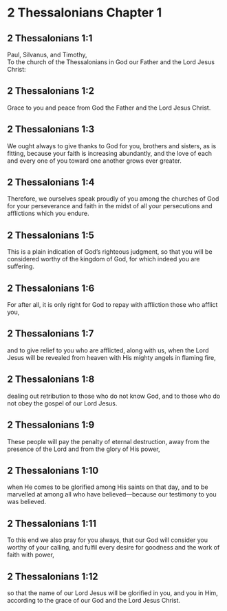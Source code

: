 # 2 Thessalonians Chapter 1

## 2 Thessalonians 1:1

Paul, Silvanus, and Timothy,  
To the church of the Thessalonians in God our Father and the Lord Jesus Christ:

## 2 Thessalonians 1:2

Grace to you and peace from God the Father and the Lord Jesus Christ.

## 2 Thessalonians 1:3

We ought always to give thanks to God for you, brothers and sisters, as is fitting, because your faith is increasing abundantly, and the love of each and every one of you toward one another grows ever greater.

## 2 Thessalonians 1:4

Therefore, we ourselves speak proudly of you among the churches of God for your perseverance and faith in the midst of all your persecutions and afflictions which you endure.

## 2 Thessalonians 1:5

This is a plain indication of God’s righteous judgment, so that you will be considered worthy of the kingdom of God, for which indeed you are suffering.

## 2 Thessalonians 1:6

For after all, it is only right for God to repay with affliction those who afflict you,

## 2 Thessalonians 1:7

and to give relief to you who are afflicted, along with us, when the Lord Jesus will be revealed from heaven with His mighty angels in flaming fire,

## 2 Thessalonians 1:8

dealing out retribution to those who do not know God, and to those who do not obey the gospel of our Lord Jesus.

## 2 Thessalonians 1:9

These people will pay the penalty of eternal destruction, away from the presence of the Lord and from the glory of His power,

## 2 Thessalonians 1:10

when He comes to be glorified among His saints on that day, and to be marvelled at among all who have believed—because our testimony to you was believed.

## 2 Thessalonians 1:11

To this end we also pray for you always, that our God will consider you worthy of your calling, and fulfil every desire for goodness and the work of faith with power,

## 2 Thessalonians 1:12

so that the name of our Lord Jesus will be glorified in you, and you in Him, according to the grace of our God and the Lord Jesus Christ.
